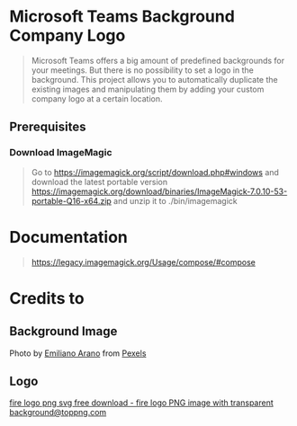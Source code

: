 # Microsoft Teams Background Company Logo
> Microsoft Teams offers a big amount of predefined backgrounds for your meetings. But there is no possibility to set a logo in the background. This project allows you to automatically duplicate the existing images and manipulating them by adding your custom company logo at a certain location.

## Prerequisites

### Download ImageMagic
> Go to https://imagemagick.org/script/download.php#windows and download the latest portable version https://imagemagick.org/download/binaries/ImageMagick-7.0.10-53-portable-Q16-x64.zip and unzip it to ./bin/imagemagick

# Documentation
> https://legacy.imagemagick.org/Usage/compose/#compose

# Credits to

## Background Image
Photo by [Emiliano Arano](https://www.pexels.com/@earano?utm_content=attributionCopyText&utm_medium=referral&utm_source=pexels) from [Pexels](https://www.pexels.com/photo/ocean-water-wave-photo-1295138/?utm_content=attributionCopyText&utm_medium=referral&utm_source=pexels)</br>

## Logo
<a title="fire logo png svg free download - fire logo PNG image with transparent background@toppng.com" href="https://toppng.com/fire-logo-png-svg-free-download-fire-logo-PNG-free-PNG-Images_275709" target="_blank">fire logo png svg free download - fire logo PNG image with transparent background@toppng.com</a>

